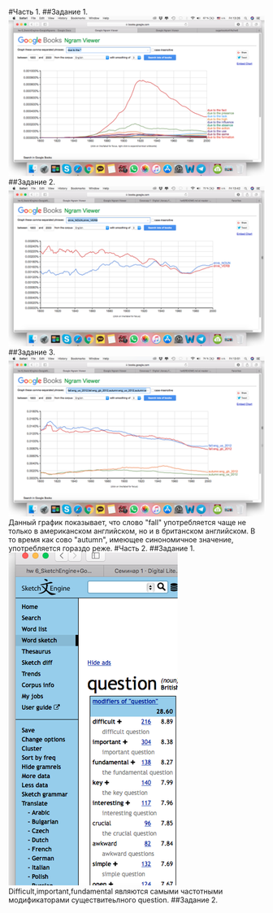 #Часть 1.
##Задание 1.
![](https://github.com/sugarkookie4life/hw6/blob/master/Screen%20Shot%202018-04-06%20at%2013.26.56.png)
##Задание 2.
![](https://github.com/sugarkookie4life/hw6/blob/master/Screen%20Shot%202018-04-06%20at%2013.42.49.png)
##Задание 3.
![](https://github.com/sugarkookie4life/hw6/blob/master/Screen%20Shot%202018-04-06%20at%2013.51.53.png)
Данный график показывает, что слово "fall" употребляется чаще не только в американском английском, но и в британском английском. В то время как сово "autumn", имеющее синономичное значение, употребляется гораздо реже. 
#Часть 2.
##Задание 1.
![](https://github.com/sugarkookie4life/hw6/blob/master/Screen%20Shot%202018-04-06%20at%2014.21.22.png)
Difficult,important,fundamental являются самыми частотными модификаторами существитеьлного question. 
##Задание 2.
